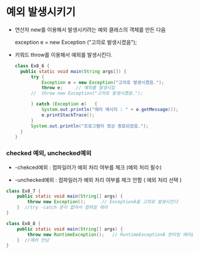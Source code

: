 # 예외 발생시키기

- 연산자 new를 이용해서 발생시키려는 예외 클래스의 객체를 만든 다음

  exception e = new Exception ("고의로 발생시켰음");

- 키워드 throw를 이용해서 예외를 발생시킨다.

  ```java
  class Ex8_6 {
  	public static void main(String args[]) {
  		try {
  			Exception e = new Exception("고의로 발생시켰음.");
  			throw e;	 // 예외를 발생시킴
  		//  throw new Exception("고의로 발생시켰음.");
  
  		} catch (Exception e)	{
  			System.out.println("에러 메시지 : " + e.getMessage());
  			e.printStackTrace();
  		}
  		System.out.println("프로그램이 정상 종료되었음.");
  	}
  }
  ```

  

### checked 예외, unchecked예외

- -chekced예외 : 컴파일러가 예외 처리 여부를 체크 (예외 처리 필수)

- -unchecked예외 : 컴파일러가 예외 처리 여부를 체크 안함 ( 예외 처리 선택 )

```java
class Ex8_7 {
	public static void main(String[] args) {
		throw new Exception();		// ExceptionÀ을 고의로 발생시킨다
	}  //try -catch 문이 없어서 컴파일 에러
}
```

```java
class Ex8_8 {
	public static void main(String[] args) {
		throw new RuntimeException();	// RuntimeExceptionÀ 런타임 에러를 고의로 발생시킴
	}  //에러 안남
}
```

